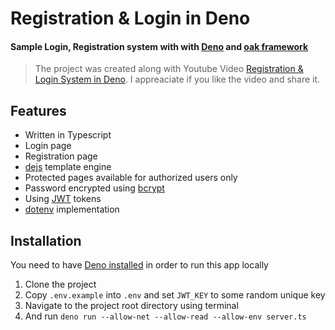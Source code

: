 # Registration & Login in Deno

#### Sample Login, Registration system with with [Deno](https://deno.land) and [oak framework](https://deno.land/x/oak)

> The project was created along with Youtube Video [Registration & Login System in Deno](https://youtu.be/2TRipZfWEGY). I appreaciate if you like the video and share it.

## Features

 - Written in Typescript
 - Login page
 - Registration page
 - [dejs](https://deno.land/x/dejs) template engine
 - Protected pages available for authorized users only
 - Password encrypted using [bcrypt](https://deno.land/x/bcrypt)
 - Using [JWT](https://deno.land/x/djwt) tokens
 - [dotenv](https://deno.land/x/dotenv) implementation

## Installation

You need to have [Deno installed](https://deno.land/#installation) in order to run this app locally

1. Clone the project
1. Copy `.env.example` into `.env` and set `JWT_KEY` to some random unique key
1. Navigate to the project root directory using terminal
1. And run `deno run --allow-net --allow-read --allow-env server.ts`

